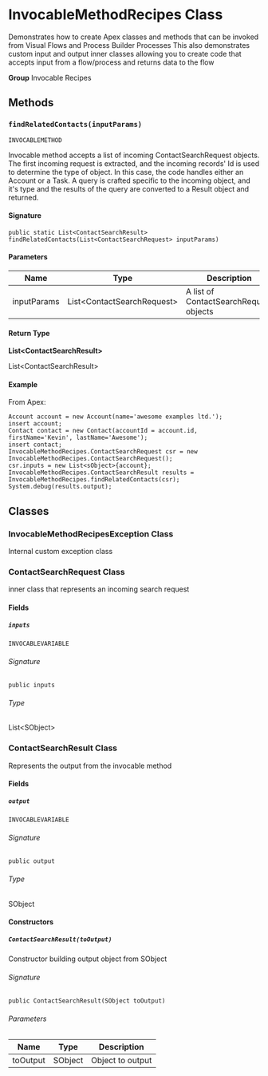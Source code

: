 # InvocableMethodRecipes Class

Demonstrates how to create Apex classes and methods that 
can be invoked from Visual Flows and Process Builder Processes 
This also demonstrates custom input and output inner classes allowing 
you to create code that accepts input from a flow/process and 
returns data to the flow

**Group** Invocable Recipes

## Methods
### `findRelatedContacts(inputParams)`

`INVOCABLEMETHOD`

Invocable method accepts a list of incoming 
ContactSearchRequest objects. The first incoming request is extracted, 
and the incoming records&#x27; Id is used to determine the type of object. 
In this case, the code handles either an Account or a Task. A query is 
crafted specific to the incoming object, and it&#x27;s type and the results 
of the query are converted to a Result object and returned.

#### Signature
```apex
public static List<ContactSearchResult> findRelatedContacts(List<ContactSearchRequest> inputParams)
```

#### Parameters
| Name | Type | Description |
|------|------|-------------|
| inputParams | List&lt;ContactSearchRequest&gt; | A list of ContactSearchRequest objects |

#### Return Type
**List&lt;ContactSearchResult&gt;**

List&lt;ContactSearchResult&gt;

#### Example
From Apex: 
```apex
Account account = new Account(name='awesome examples ltd.');
insert account;
Contact contact = new Contact(accountId = account.id, firstName='Kevin', lastName='Awesome');
insert contact;
InvocableMethodRecipes.ContactSearchRequest csr = new InvocableMethodRecipes.ContactSearchRequest();
csr.inputs = new List<sObject>{account};
InvocableMethodRecipes.ContactSearchResult results = InvocableMethodRecipes.findRelatedContacts(csr);
System.debug(results.output);
```

## Classes
### InvocableMethodRecipesException Class

Internal custom exception class

### ContactSearchRequest Class

inner class that represents an incoming search request

#### Fields
##### `inputs`

`INVOCABLEVARIABLE`

###### Signature
```apex
public inputs
```

###### Type
List&lt;SObject&gt;

### ContactSearchResult Class

Represents the output from the invocable method

#### Fields
##### `output`

`INVOCABLEVARIABLE`

###### Signature
```apex
public output
```

###### Type
SObject

#### Constructors
##### `ContactSearchResult(toOutput)`

Constructor building output object from SObject

###### Signature
```apex
public ContactSearchResult(SObject toOutput)
```

###### Parameters
| Name | Type | Description |
|------|------|-------------|
| toOutput | SObject | Object to output |
